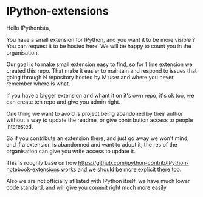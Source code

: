 # IPython-extensions

Hello IPythonista, 

You have a small extension for IPython, and you want it to be more visible ?
You can request it to be hosted here. We will be happy to count you in the organisation. 

Our goal is to make small extension easy to find, so for 1 line extension we created this repo. 
That make it easier to maintain and respond to issues that going through N repository hosted by M user
and where you never remember where is what. 

If you have a bigger extension and whant it on it's own repo, it's ok too,
we can create teh repo  and give you admin right. 

One thing we want to avoid is project being abandoned by their author without a way
to update the readme, or give contribution access to people interested. 

So if you contribute an extension there, and just go away we won't mind, and if a extension is
abandonned and want to adopt it, the res of the organisation can give you write access to update it. 

This is roughly base on how https://github.com/ipython-contrib/IPython-notebook-extensions works
and we should be more explicit there too. 

Also we are not officially afiliated with IPython itself, we have much lower code standard, 
and will give you commit right much more easily.




